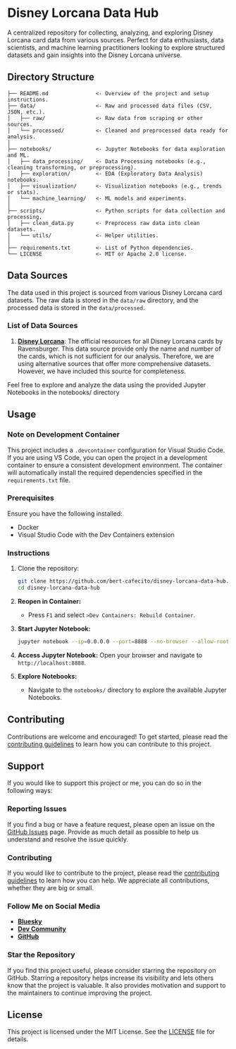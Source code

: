 # Disney Lorcana Data Hub

A centralized repository for collecting, analyzing, and exploring Disney Lorcana card data from various sources. Perfect for data enthusiasts, data scientists, and machine learning practitioners looking to explore structured datasets and gain insights into the Disney Lorcana universe.

## Directory Structure

``` plaintext
├── README.md               <- Overview of the project and setup instructions.
├── data/                   <- Raw and processed data files (CSV, JSON, etc.).
│   ├── raw/                <- Raw data from scraping or other sources.
│   └── processed/          <- Cleaned and preprocessed data ready for analysis.
│
├── notebooks/              <- Jupyter Notebooks for data exploration and ML.
│   ├── data_processing/    <- Data Processing notebooks (e.g., cleaning transforming, or preprocessing).
│   ├── exploration/        <- EDA (Exploratory Data Analysis) notebooks.
│   ├── visualization/      <- Visualization notebooks (e.g., trends or stats).
│   └── machine_learning/   <- ML models and experiments.
│
├── scripts/                <- Python scripts for data collection and processing.
│   ├── clean_data.py       <- Preprocess raw data into clean datasets.
│   └── utils/              <- Helper utilities.
│
├── requirements.txt        <- List of Python dependencies.
└── LICENSE                 <- MIT or Apache 2.0 license.
```

## Data Sources

The data used in this project is sourced from various Disney Lorcana card datasets. The raw data is stored in the `data/raw` directory, and the processed data is stored in the `data/processed`.

### List of Data Sources

1. [**Disney Lorcana**](https://www.disneylorcana.com/en-US/resources/): The official resources for all Disney Lorcana cards by Ravensburger. This data source provide only the name and number of the cards, which is not sufficient for our analysis. Therefore, we are using alternative sources that offer more comprehensive datasets. However, we have included this source for completeness.

Feel free to explore and analyze the data using the provided Jupyter Notebooks in the notebooks/ directory

## Usage

### Note on Development Container

This project includes a `.devcontainer` configuration for Visual Studio Code. If you are using VS Code, you can open the project in a development container to ensure a consistent development environment. The container will automatically install the required dependencies specified in the `requirements.txt` file.

### Prerequisites

Ensure you have the following installed:

- Docker
- Visual Studio Code with the Dev Containers extension

### Instructions

1. Clone the repository:
    ```sh
    git clone https://github.com/bert-cafecito/disney-lorcana-data-hub.git
    cd disney-lorcana-data-hub
    ```

2. **Reopen in Container:**
    - Press `F1` and select `>Dev Containers: Rebuild Container`.

3. **Start Jupyter Notebook:**
    ```sh
    jupyter notebook --ip=0.0.0.0 --port=8888 --no-browser --allow-root
    ```

4. **Access Jupyter Notebook:**
    Open your browser and navigate to `http://localhost:8888`.

5. **Explore Notebooks:**
    - Navigate to the `notebooks/` directory to explore the available Jupyter Notebooks.

## Contributing

Contributions are welcome and encouraged! To get started, please read the [contributing guidelines](CONTRIBUTING.md) to learn how you can contribute to this project.

## Support

If you would like to support this project or me, you can do so in the following ways:

### Reporting Issues

If you find a bug or have a feature request, please open an issue on the [GitHub Issues](https://github.com/bert-cafecito/disney-lorcana-data-hub/issues) page. Provide as much detail as possible to help us understand and resolve the issue quickly.

### Contributing

If you would like to contribute to the project, please read the [contributing guidelines](CONTRIBUTING.md) to learn how you can help. We appreciate all contributions, whether they are big or small.

### Follow Me on Social Media

- [**Bluesky**](https://bsky.app/profile/bert-cafecito.bsky.social)
- [**Dev Community**](https://dev.to/bert-cafecito)
- [**GitHub**](https://github.com/bert-cafecito)


### Star the Repository

If you find this project useful, please consider starring the repository on GitHub. Starring a repository helps increase its visibility and lets others know that the project is valuable. It also provides motivation and support to the maintainers to continue improving the project.

## License

This project is licensed under the MIT License. See the [LICENSE](LICENSE) file for details.